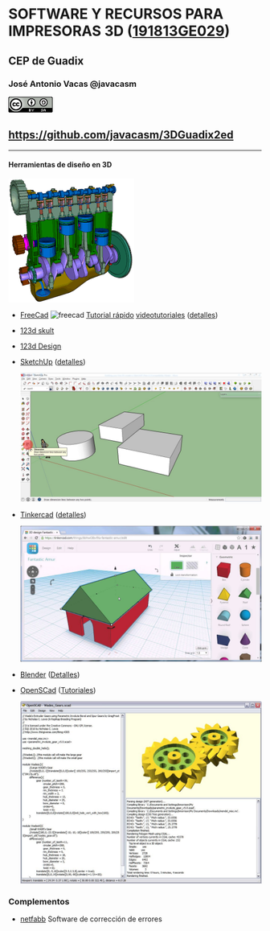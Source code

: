 # SOFTWARE Y RECURSOS PARA IMPRESORAS 3D ([191813GE029](https://www.juntadeandalucia.es/educacion/secretariavirtual/consultaCEP/actividad/191813GE029/))

## CEP de Guadix


### José Antonio Vacas @javacasm

![CCbySA](images/CCbySQ_88x31.png)

## https://github.com/javacasm/3DGuadix2ed

* *  *

#### Herramientas de diseño en 3D

![cad](./images/FourCylinderEngine.gif)

* [FreeCad](http://www.freecadweb.org/)
![freecad](http://jeromeabel.net/files/ressources/democratie-industrielle/bonus-images/fab/FreeCAD_aeroponic_system.jpg) [Tutorial rápido](http://spainlabs.com/wiki/index.php?title=Tutorial_r%C3%A1pido_de_FreeCad) [videotutoriales](http://www.iearobotics.com/wiki/index.php?title=Dise%C3%B1o_de_piezas_con_Freecad) ([detalles](./Freecad.md))

* [123d skult](http://www.mibqyyo.com/articulos/2015/03/11/aprender-diseno-3d-123d-sculpt/#/vanilla/discussion/embed/?vanilla_discussion_id=0)

* [123d Design](http://www.mibqyyo.com/articulos/2015/02/02/aprendiendo-diseno-3d-123d-design/#/vanilla/discussion/embed/?vanilla_discussion_id=0)

* [SketchUp](https://my.sketchup.com/app) ([detalles](./SketchUp.md))

  ![SketchUp](./images/sketchup-dimensions.jpg)

* [Tinkercad](http://Tinkercad.com) ([detalles](./Tinkdercad.md))

  ![Tinkercad](./images/Tinkercad.jpg)

* [Blender](https://www.blender.org/) ([Detalles](./Blender.md))

* [OpenSCad](http://www.openscad.org/) ([Tutoriales](http://www.iearobotics.com/wiki/index.php?title=Obijuan_Academy#Tutoriales_Openscad))

  ![OpenSCad](./images/openscad-screen-gear.jpg)


### Complementos

* [netfabb](http://www.netfabb.com/engine_ultimaker.php) Software de corrección de errores
